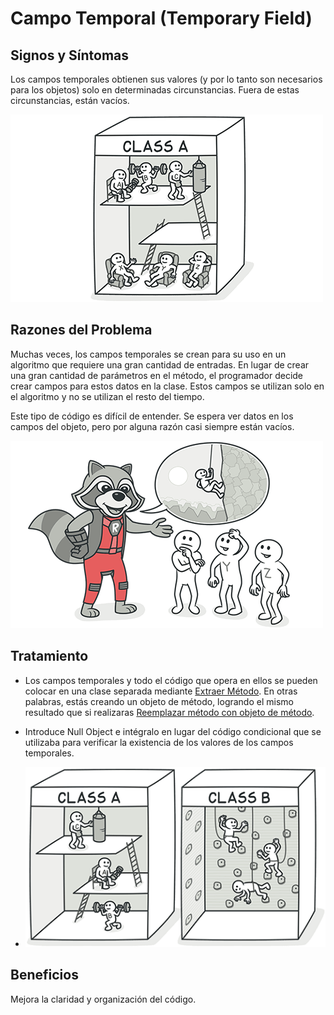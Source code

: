 # Campo Temporal (Temporary Field)
## Signos y Síntomas
Los campos temporales obtienen sus valores (y por lo tanto son necesarios para los objetos) solo en determinadas circunstancias. Fuera de estas circunstancias, están vacíos.

![Dibujo articulo Campo Temporal 1](./assets/temporary-field-01.png)

## Razones del Problema
Muchas veces, los campos temporales se crean para su uso en un algoritmo que requiere una gran cantidad de entradas. En lugar de crear una gran cantidad de parámetros en el método, el programador decide crear campos para estos datos en la clase. Estos campos se utilizan solo en el algoritmo y no se utilizan el resto del tiempo.

Este tipo de código es difícil de entender. Se espera ver datos en los campos del objeto, pero por alguna razón casi siempre están vacíos.

![Dibujo articulo Campo Temporal 2](./assets/temporary-field-02.png)

## Tratamiento
- Los campos temporales y todo el código que opera en ellos se pueden colocar en una clase separada mediante [Extraer Método](../RefactoringPattern/ExtractMethod.md). En otras palabras, estás creando un objeto de método, logrando el mismo resultado que si realizaras [Reemplazar método con objeto de método](../RefactoringPattern/ReplaceMethodWithMethodObject.md).
- Introduce Null Object e intégralo en lugar del código condicional que se utilizaba para verificar la existencia de los valores de los campos temporales.

- ![Dibujo articulo Campo Temporal 3](./assets/temporary-field-03.png)

## Beneficios

Mejora la claridad y organización del código. 
